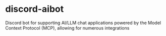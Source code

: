 # discord-aibot
Discord bot for supporting AI/LLM chat applications powered by the Model Context Protocol (MCP), allowing for numerous integrations
